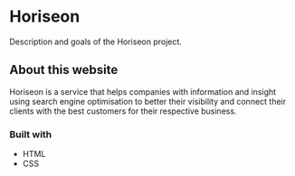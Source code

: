 # Horiseon

Description and goals of the Horiseon project.

## About this website

Horiseon is a service that helps companies with information and insight using search engine optimisation to better their visibility and connect their clients with the best customers for their respective business.

### Built with

* HTML
* CSS

## 

